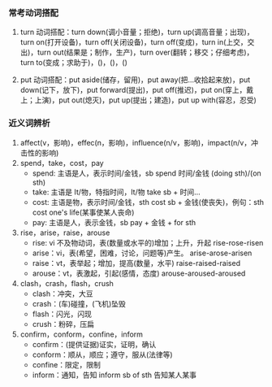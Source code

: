 ### 常考动词搭配

1. turn 动词搭配：turn down(调小音量；拒绝)，turn up(调高音量；出现)，turn on(打开设备)，turn off(关闭设备)，turn off(变成)，turn in(上交，交出)，turn out(结果是；制作，生产)，turn over(翻转；移交；仔细考虑)，turn to(变成；求助于)，()，()，()

2. put 动词搭配：put aside(储存，留用)，put away(把...收拾起来放)，put down(记下，放下)，put forward(提出)，put off(推迟)，put on(穿上，戴上；上演)，put out(熄灭)，put up(提出；建造)，put up with(容忍，忍受)

### 近义词辨析

1. affect(v，影响)，effec(n，影响)，influence(n/v，影响)，impact(n/v，冲击性的影响)
2. spend，take，cost，pay
   - spend: 主语是人，表示时间/金钱，sb spend 时间/金钱 (doing sth)/(on sth)
   - take: 主语是 It/物，特指时间，It/物 take sb + 时间...
   - cost: 主语是物，表示时间/金钱，sth cost sb + 金钱(使丧失)，例句：sth cost one's life(某事使某人丧命)
   - pay: 主语是人，表示金钱，sb pay + 金钱 + for sth
3. rise，arise，raise，arouse
   - rise: vi 不及物动词，表(数量或水平的)增加；上升，升起 rise-rose-risen
   - arise：vi，表(希望，困难，讨论，问题等)产生。 arise-arose-arisen
   - raise：vt，表举起；增加，提高(数量，水平) raise-raised-raised
   - arouse：vt，表激起，引起(感情，态度) arouse-aroused-aroused
4. clash，crash，flash，crush
   - clash：冲突，大豆
   - crash：(车)碰撞，(飞机)坠毁
   - flash：闪光，闪现
   - crush：粉碎，压扁
5. confirm，conform，confine，inform
   - confirm：(提供证据)证实，证明，确认
   - conform：顺从，顺应；遵守，服从(法律等)
   - confine：限定，限制
   - inform：通知，告知 inform sb of sth 告知某人某事
